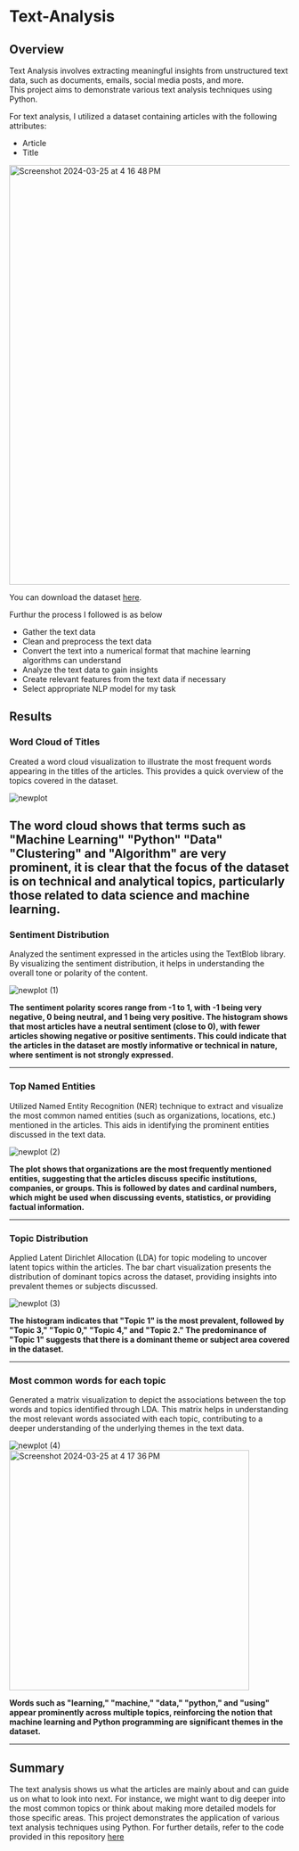 # Text-Analysis

## Overview

Text Analysis involves extracting meaningful insights from unstructured text data, such as documents, emails, social media posts, and more.  
This project aims to demonstrate various text analysis techniques using Python.

For text analysis, I utilized a dataset containing articles with the following attributes:

- Article
- Title

<img width="753" alt="Screenshot 2024-03-25 at 4 16 48 PM" src="https://github.com/BhavyaChawlaGit/Text-Analysis-using-Python/assets/112718303/7283dd42-f3ee-4b31-b18e-84785a79b371">


You can download the dataset [here](https://statso.io/wp-content/uploads/2023/02/Topic-Modelling.zip).

Furthur the process I followed is as below

- Gather the text data
- Clean and preprocess the text data
- Convert the text into a numerical format that machine learning algorithms can understand
- Analyze the text data to gain insights
- Create relevant features from the text data if necessary
- Select appropriate NLP model for my task


## Results

### Word Cloud of Titles

Created a word cloud visualization to illustrate the most frequent words appearing in the titles of the articles. This provides a quick overview of the topics covered in the dataset.

![newplot](https://github.com/BhavyaChawlaGit/Text-Analysis-using-Python/assets/112718303/023a58ee-9cc6-4fce-9e61-c949e01ff082)


**The word cloud shows that terms such as "Machine Learning" "Python" "Data" "Clustering" and "Algorithm" are very prominent, it is clear that the focus of the dataset is on technical and analytical topics, particularly those related to data science and machine learning.**  
---

### Sentiment Distribution

Analyzed the sentiment expressed in the articles using the TextBlob library. By visualizing the sentiment distribution, it helps in understanding the overall tone or polarity of the content.  

![newplot (1)](https://github.com/BhavyaChawlaGit/Text-Analysis-using-Python/assets/112718303/def3b2b7-fdfd-4f7a-be0f-162fdca1af52)

**The sentiment polarity scores range from -1 to 1, with -1 being very negative, 0 being neutral, and 1 being very positive. The histogram shows that most articles have a neutral sentiment (close to 0), with fewer articles showing negative or positive sentiments. This could indicate that the articles in the dataset are mostly informative or technical in nature, where sentiment is not strongly expressed.**

---

### Top Named Entities

Utilized Named Entity Recognition (NER) technique to extract and visualize the most common named entities (such as organizations, locations, etc.) mentioned in the articles. This aids in identifying the prominent entities discussed in the text data.   

![newplot (2)](https://github.com/BhavyaChawlaGit/Text-Analysis-using-Python/assets/112718303/d9e104bd-6d53-407f-ae11-7b8d8ab5e8be)

**The plot shows that organizations are the most frequently mentioned entities, suggesting that the articles discuss specific institutions, companies, or groups. This is followed by dates and cardinal numbers, which might be used when discussing events, statistics, or providing factual information.**

---

### Topic Distribution

Applied Latent Dirichlet Allocation (LDA) for topic modeling to uncover latent topics within the articles. The bar chart visualization presents the distribution of dominant topics across the dataset, providing insights into prevalent themes or subjects discussed.  

![newplot (3)](https://github.com/BhavyaChawlaGit/Text-Analysis-using-Python/assets/112718303/6b62cf79-f980-4c6d-946f-c48f60871294)

**The histogram indicates that "Topic 1" is the most prevalent, followed by "Topic 3," "Topic 0," "Topic 4," and "Topic 2." The predominance of "Topic 1" suggests that there is a dominant theme or subject area covered in the dataset.**

---

### Most common words for each topic

Generated a matrix visualization to depict the associations between the top words and topics identified through LDA. This matrix helps in understanding the most relevant words associated with each topic, contributing to a deeper understanding of the underlying themes in the text data.  

![newplot (4)](https://github.com/BhavyaChawlaGit/Text-Analysis-using-Python/assets/112718303/140a1d75-5529-4050-8ddc-d1533bb9666b)
<img width="431" alt="Screenshot 2024-03-25 at 4 17 36 PM" src="https://github.com/BhavyaChawlaGit/Text-Analysis-using-Python/assets/112718303/8338e23c-04f1-4f65-95a5-6783ac8a3d1a">

**Words such as "learning," "machine," "data," "python," and "using" appear prominently across multiple topics, reinforcing the notion that machine learning and Python programming are significant themes in the dataset.**

---

## Summary

The text analysis shows us what the articles are mainly about and can guide us on what to look into next. For instance, we might want to dig deeper into the most common topics or think about making more detailed models for those specific areas. This project demonstrates the application of various text analysis techniques using Python. For further details, refer to the code provided in this repository [here](analysis.py)



